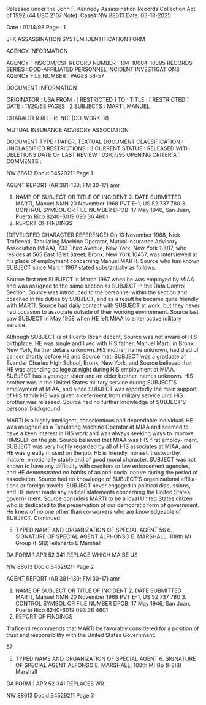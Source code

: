 Released under the John F. Kennedy
Assassination Records Collection Act of
1992 (44 USC 2107 Note). Case#:NW
88613 Date: 03-18-2025

Date : 01/14/98
Page : 1

JFK ASSASSINATION SYSTEM
IDENTIFICATION FORM

AGENCY INFORMATION

AGENCY : INSCOM/CSF
RECORD NUMBER : 194-10004-10395
RECORDS SERIES : DOD-AFFILIATED PERSONNEL INCIDENT INVESTIGATIONS
AGENCY FILE NUMBER : PAGES 56-57

DOCUMENT INFORMATION

ORIGINATOR : USA
FROM : [ RESTRICTED ]
TO :
TITLE : [ RESTRICTED ]
DATE : 11/20/68
PAGES : 2
SUBJECTS : MARTI, MANUEL

CHARACTER REFERENCE(CO-WORKER)

MUTUAL INSURANCE ADVISORY ASSOCIATION

DOCUMENT TYPE : PAPER, TEXTUAL DOCUMENT
CLASSIFICATION : UNCLASSIFIED
RESTRICTIONS : 3
CURRENT STATUS : RELEASED WITH DELETIONS
DATE OF LAST REVIEW : 03/07/95
OPENING CRITERIA :
COMMENTS :

NW 88613 Docld:34529211 Page 1

AGENT REPORT
(AR 381-130; FM 30-17)
amr
1. NAME OF SUBJECT OR TITLE OF INCIDENT 2. DATE SUBMITTED
MARTI, Manuel NMN 20 November 1968
PVT E-1, US 52 737 780 3. CONTROL SYMBOL OR FILE NUMBER
DPOB: 17 May 1946, San Juan, Puerto Rico 8240-6019
093 36 4601
4. REPORT OF FINDINGS

(DEVELOPED CHARACTER REFERENCE) On 13 November 1968, Nick
Traficenti, Tabulating Machine Operator, Mutual Insurance Advisory
Association (MIAA), 733 Third Avenue, New York, New York 10017, who resides
at 565 East 181st Street, Bronx, New York 10457, was interviewed at his place
of employment concerning Manuel MARTI. Source who has known SUBJECT since
March 1967 stated substantially as follows:

Source first met SUBJECT in March 1967 when he was employed by
MIAA and was assigned to the same section as SUBJECT in the Data Control
Section. Source was introduced to the personnel within the section and
coached in his duties by SUBJECT, and as a result he became quite friendly
with MARTI. Source had daily contact with SUBJECT at work, but they never
had occasion to associate outside of their working environment. Source last
saw SUBJECT in May 1968 when HE left MIAA to enter active military service.

Although SUBJECT is of Puerto Rican decent, Source was not aware
of HIS birthplace. HE was single and lived with HIS father, Manuel Marti,
in Bronx, New York, further details unknown. HIS mother, name unknown, had
died of cancer shortly before HE and Source met. SUBJECT was a graduate of
Evander Charles High School, Bronx, New York, and Source believed that HE
was attending college at night during HIS employment at MIAA. SUBJECT has
a younger sister and an elder brother, names unknown. HIS brother was in the
United States military service during SUBJECT'S employment at MIAA, and since
SUBJECT was reportedly the main support of HIS family HE was given a deferment
from military service until HIS brother was released. Source had no further
knowledge of SUBJECT'S personal background.

MARTI is a highly intelligent, conscientious and dependable
individual. HE was assigned as a Tabulating Machine Operator at MIAA and
seemed to have a keen interest in HIS work and was always seeking ways to
improve HIMSELF on the job. Source believed that MIAA was HIS first employ-
ment. SUBJECT was very highly regarded by all of HIS associates at MIAA,
and HE was greatly missed on the job. HE is friendly, honest, trustworthy,
mature, emotionally stable and of good moral character. SUBJECT was not
known to have any difficulty with creditors or law enforcement agencies,
and HE demonstrated no habits of an anti-social nature during the period
of association. Source had no knowledge of SUBJECT'S organizational affilia-
tions or foreign travels. SUBJECT never engaged in political discussions,
and HE never made any radical statements concerning the United States govern-
ment. Source considers MARTI to be a loyal United States citizen who is
dedicated to the preservation of our democratic form of government. He knew
of no one other than co-workers who are knowledgeable of SUBJECT.
Continued

5. TYPED NAME AND ORGANIZATION OF SPECIAL AGENT 56 6. SIGNATURE OF SPECIAL AGENT
ALPHONSO E. MARSHALL, 108th MI Group (I-SIB)
leilaharto E Marshall

DA
FORM
1 APR 52 341
REPLACE WHICH MA BE US

NW 88613 Docld:34529211 Page 2

AGENT REPORT
(AR 381-130; FM 30-17)
amr
1. NAME OF SUBJECT OR TITLE OF INCIDENT 2. DATE SUBMITTED
MARTI, Manuel NMN 20 November 1968
PVT E-1, US 52 737 780 3. CONTROL SYMBOL OR FILE NUMBER
DPOB: 17 May 1946, San Juan, Puerto Rico 8240-6019
093 36 4601
4. REPORT OF FINDINGS

Traficenti recommends that MARTI be favorably considered for
a position of trust and responsibility with the United States Government.

57

5. TYPED NAME AND ORGANIZATION OF SPECIAL AGENT 6. SIGNATURE OF SPECIAL AGENT
ALFONSO E. MARSHALL, 108th MI Gp (I-SIB)
Marshall

DA
FORM
1 APR 52 341
REPLACES WR

NW 88613 Docld:34529211 Page 3

